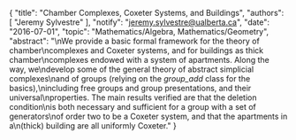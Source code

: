 {
    "title": "Chamber Complexes, Coxeter Systems, and Buildings",
    "authors": [
        "Jeremy Sylvestre"
    ],
    "notify": "jeremy.sylvestre@ualberta.ca",
    "date": "2016-07-01",
    "topic": "Mathematics/Algebra, Mathematics/Geometry",
    "abstract": "\nWe provide a basic formal framework for the theory of chamber\ncomplexes and Coxeter systems, and for buildings as thick chamber\ncomplexes endowed with a system of apartments. Along the way, we\ndevelop some of the general theory of abstract simplicial complexes\nand of groups (relying on the <i>group_add</i> class for the basics),\nincluding free groups and group presentations, and their universal\nproperties. The main results verified are that the deletion condition\nis both necessary and sufficient for a group with a set of generators\nof order two to be a Coxeter system, and that the apartments in a\n(thick) building are all uniformly Coxeter."
}